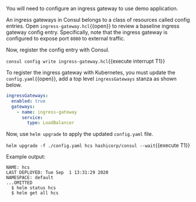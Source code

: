 You will need to configure an ingress gateway to use demo application.

An ingress gateways in Consul belongs to a class of resources called
config entries. Open `ingress-gateway.hcl`{{open}} to review
a baseline ingress gateway config entry. Specifically, note
that the ingress gateway is configured to expose port `8080` to external
traffic.

Now, register the config entry with Consul.

`consul config write ingress-gateway.hcl`{{execute interrupt T1}}

To register the ingress gateway with Kubernetes, you must
update the `config.yaml`{{open}}, add a top level `ingressGateways` stanza
as shown below.

```yaml
ingressGateways:
  enabled: true
  gateways:
    - name: ingress-gateway
      service:
        type: LoadBalancer
```

Now, use `helm upgrade` to apply the updated `config.yaml` file.

`helm upgrade -f ./config.yaml hcs hashicorp/consul --wait`{{execute T1}}

Example output:

```plaintext
NAME: hcs
LAST DEPLOYED: Tue Sep  1 13:31:29 2020
NAMESPACE: default
...OMITTED
  $ helm status hcs
  $ helm get all hcs
```